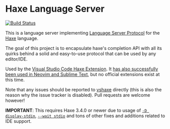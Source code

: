 # Haxe Language Server

[![Build Status](https://travis-ci.org/vshaxe/haxe-language-server.svg?branch=master)](https://travis-ci.org/vshaxe/haxe-language-server)

This is a language server implementing [Language Server Protocol](https://github.com/Microsoft/language-server-protocol) for the [Haxe](http://haxe.org/) language.

The goal of this project is to encapsulate haxe's completion API with all its quirks behind a solid and easy-to-use protocol that can be used by any editor/IDE.

Used by the [Visual Studio Code Haxe Extension](https://github.com/vshaxe/vshaxe). It [has also successfully been used in Neovim and Sublime Text](https://github.com/vshaxe/vshaxe/issues/171), but no official extensions exist at this time.

Note that any issues should be reported to [vshaxe](https://github.com/vshaxe/vshaxe) directly (this is also the reason why the issue tracker is disabled). Pull requests are welcome however!

**IMPORTANT**: This requires Haxe 3.4.0 or newer due to usage of [`-D display-stdin`](https://github.com/HaxeFoundation/haxe/pull/5120),
[`--wait stdio`](https://github.com/HaxeFoundation/haxe/pull/5188) and tons of other fixes and additions related to IDE support.
